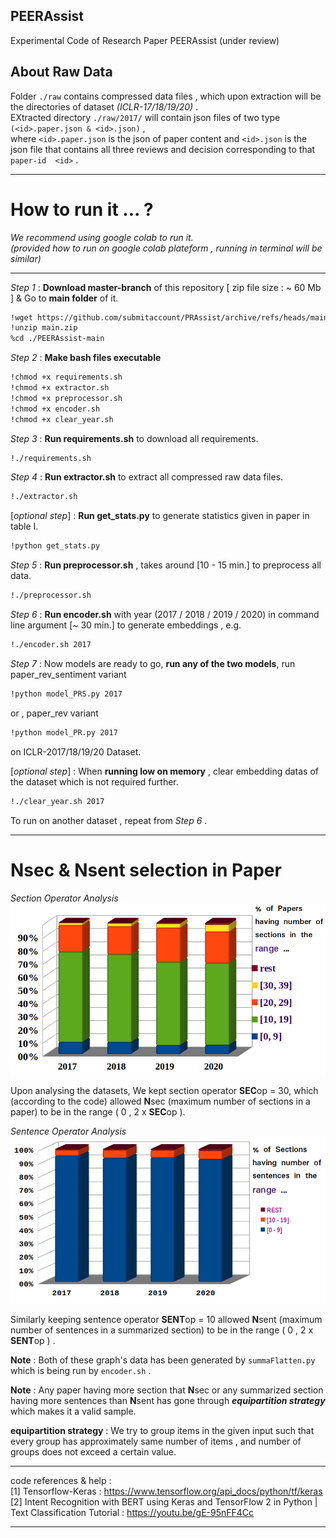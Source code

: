 ## PEERAssist
Experimental Code of Research Paper PEERAssist (under review)

## About Raw Data

Folder ```./raw``` contains compressed data files , which upon extraction will be the directories of dataset _(ICLR-17/18/19/20)_ . <br>EXtracted directory ```./raw/2017/``` will contain json files of two type ```(<id>.paper.json & <id>.json)``` , <br>where ```<id>.paper.json``` is the json of paper content and ```<id>.json``` is the json file that contains all three reviews and decision corresponding to that ```paper-id  <id>``` .
***

# How to run it ... ?

_We recommend using google colab to run it. <br>    (provided how to run on google colab plateform , running in terminal will be similar)_
***

_Step 1_ :  **Download master-branch** of this repository [ zip file size : ~ 60 Mb ] & Go to **main folder** of it.
```bash
!wget https://github.com/submitaccount/PRAssist/archive/refs/heads/main.zip
!unzip main.zip
%cd ./PEERAssist-main
```

_Step 2_ :  **Make bash files executable**
```bash
!chmod +x requirements.sh
!chmod +x extractor.sh
!chmod +x preprocessor.sh
!chmod +x encoder.sh
!chmod +x clear_year.sh
```
_Step 3_ :  **Run requirements.sh** to download all requirements.
```bash
!./requirements.sh
```
_Step 4_ : **Run extractor.sh** to extract all compressed raw data files.
```bash
!./extractor.sh
```
[_optional step_] : **Run get_stats.py** to generate statistics given in paper in table I.
```bash
!python get_stats.py
```
_Step 5_ :  **Run preprocessor.sh** ,  takes around [10 - 15 min.] to preprocess all data.
```bash
!./preprocessor.sh
```
_Step 6_ :  **Run encoder.sh** with year (2017 / 2018 / 2019 / 2020) in command line argument [~ 30 min.]  to generate embeddings , e.g.
```bash
!./encoder.sh 2017
```
_Step 7_ :  Now models are ready to go, **run any of the two models**, run paper_rev_sentiment variant
```bash
!python model_PRS.py 2017
```
or , paper_rev variant
```bash
!python model_PR.py 2017
```
on ICLR-2017/18/19/20 Dataset.


[_optional step_] :  When **running low on memory** , clear embedding datas of the dataset which is not required further.
```bash
!./clear_year.sh 2017
```
To run on another dataset , repeat from _Step 6_ .

***
# Nsec & Nsent selection in Paper 

_Section Operator Analysis_
![Alt text](./res/section_stat_final.png)

Upon analysing the datasets, We kept section operator **SEC**op = 30, which (according to the code) allowed **N**sec (maximum number of sections in a paper) to be in the range ( 0 , 2 x **SEC**op ). 

_Sentence Operator Analysis_
![Alt text](./res/sentence_stat_final.png)

Similarly keeping sentence operator  **SENT**op = 10 allowed **N**sent (maximum number of sentences in a summarized section) to be in the range ( 0 , 2 x **SENT**op ) .

**Note** : Both of these graph's data has been generated by ```summaFlatten.py``` which is being run by ```encoder.sh```  .


**Note** : Any paper having more section that **N**sec or any summarized section having more sentences than **N**sent has gone through **_equipartition strategy_** which makes it a valid sample. 

**equipartition strategy** : We try to group items in the given input such that every group has approximately same number of items , and number of groups does not exceed a certain value.

***

code references & help :<br>
[1] Tensorflow-Keras : https://www.tensorflow.org/api_docs/python/tf/keras <br>
[2] Intent Recognition with BERT using Keras and TensorFlow 2 in Python | Text Classification Tutorial : https://youtu.be/gE-95nFF4Cc

***
